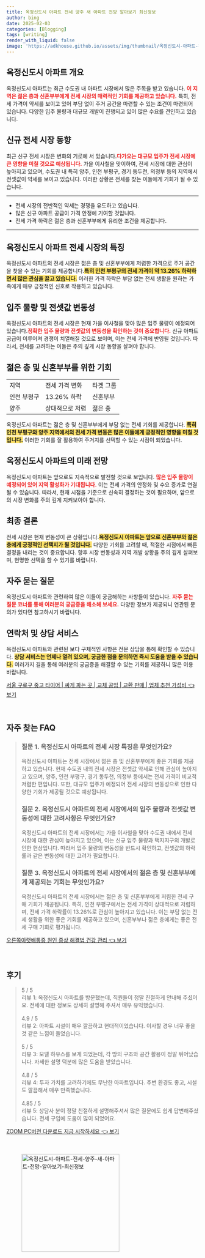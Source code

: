 ```yaml
---
title: 옥정신도시 아파트 전세 양주 새 아파트 전망 알아보기 최신정보
author: bing
date: 2025-02-03
categories: [Blogging]
tags: [writing]
render_with_liquid: false
image: 'https://adkhouse.github.io/assets/img/thumbnail/옥정신도시-아파트-전세-양주-새-아파트-전망-알아보기-최신정보.webp'
---
```



<h2 id='옥정신도시_아파트_개요'>옥정신도시 아파트 개요</h2>

<p>옥정신도시 아파트는 최근 수도권 내 아파트 시장에서 많은 주목을 받고 있습니다. <b><span style="color: #ee2323;">이 지역은 젊은 층과 신혼부부에게 전세 시장의 매력적인 기회를 제공하고 있습니다.</span></b> 특히, 전세 가격이 약세를 보이고 있어 부담 없이 주거 공간을 마련할 수 있는 조건이 마련되어 있습니다. 다양한 입주 물량과 대규모 개발이 진행되고 있어 많은 수요를 견인하고 있습니다.</p>

<h2 id='시장_동향'>신규 전세 시장 동향</h2>

<p>최근 신규 전세 시장은 변화의 기로에 서 있습니다.<b><span style="color: #ee2323;">다가오는 대규모 입주가 전세 시장에 큰 영향을 미칠 것으로 예상됩니다.</span></b> 가을 이사철을 맞이하여, 전세 시장에 대한 관심이 높아지고 있으며, 수도권 내 특히 양주, 인천 부평구, 경기 동두천, 의정부 등의 지역에서 전셋값이 약세를 보이고 있습니다. 이러한 상황은 전세를 찾는 이들에게 기회가 될 수 있습니다.</p>

<hr />

<ul>
    <li>전세 시장의 전반적인 약세는 경쟁을 유도하고 있습니다.</li>
    <li>많은 신규 아파트 공급이 가격 안정에 기여할 것입니다.</li>
    <li>전세 가격 하락은 젊은 층과 신혼부부에게 유리한 조건을 제공합니다.</li>
</ul>

<hr />

<h2 id='전세시장_특징'>옥정신도시 아파트 전세 시장의 특징</h2>

<p>옥정신도시 아파트의 전세 시장은 젊은 층 및 신혼부부에게 저렴한 가격으로 주거 공간을 찾을 수 있는 기회를 제공합니다.<b><span style="background-color: #ffe066;">특히 인천 부평구의 전세 가격이 약 13.26% 하락하면서 많은 관심을 끌고 있습니다.</span></b> 이러한 가격 하락은 부담 없는 전세 생활을 원하는 가족에게 매우 긍정적인 신호로 작용하고 있습니다.</p>

<h2 id='입주물량_및_가격_변동성'>입주 물량 및 전셋값 변동성</h2>

<p>옥정신도시 아파트의 전세 시장은 현재 가을 이사철을 맞아 많은 입주 물량이 예정되어 있습니다.<b><span style="color: #ee2323;">정확한 입주 물량과 전셋값의 변동성을 확인하는 것이 중요합니다.</span></b> 신규 아파트 공급이 이루어져 경쟁이 치열해질 것으로 보이며, 이는 전세 가격에 반영될 것입니다. 따라서, 전세를 고려하는 이들은 주의 깊게 시장 동향을 살펴야 합니다.</p>

<h2 id='젊은층_및_신혼부부_기회'>젊은 층 및 신혼부부를 위한 기회</h2>

<table>
    <tr>
        <td>지역</td>
        <td>전세 가격 변화</td>
        <td>타겟 그룹</td>
    </tr>
    <tr>
        <td>인천 부평구</td>
        <td>13.26% 하락</td>
        <td>신혼부부</td>
    </tr>
    <tr>
        <td>양주</td>
        <td>상대적으로 저렴</td>
        <td>젊은 층</td>
    </tr>
</table>

<p>옥정신도시 아파트는 젊은 층 및 신혼부부에게 부담 없는 전세 기회를 제공합니다. <b><span style="background-color: #ffe066;">특히 인천 부평구와 양주 지역에서의 전세 가격 변동은 많은 이들에게 긍정적인 영향을 미칠 것입니다.</span></b> 이러한 기회를 잘 활용하여 주거지를 선택할 수 있는 시점이 되었습니다.</p>

<h2 id='미래_전망'>옥정신도시 아파트의 미래 전망</h2>

<p>옥정신도시 아파트는 앞으로도 지속적으로 발전할 것으로 보입니다. <b><span style="color: #ee2323;">많은 입주 물량이 예정되어 있어 지역 활성화가 기대됩니다.</span></b> 이는 전세 가격의 안정화 및 수요 증가로 연결될 수 있습니다. 따라서, 현재 시점을 기준으로 신속히 결정하는 것이 필요하며, 앞으로의 시장 변화를 주의 깊게 지켜보아야 합니다.</p>

<h2 id='결론'>최종 결론</h2>

<p>전세 시장은 현재 변동성이 큰 상황입니다.<b><span style="background-color: #ffe066;">옥정신도시 아파트는 앞으로 신혼부부와 젊은 층에게 긍정적인 선택지가 될 것입니다.</span></b> 다양한 기회를 고려할 때, 적절한 시점에서 빠른 결정을 내리는 것이 중요합니다. 향후 시장 변동성과 지역 개발 상황을 주의 깊게 살펴보며, 현명한 선택을 할 수 있기를 바랍니다.</p>

<h2 id='자주_묻는_질문'>자주 묻는 질문</h2>

<p>옥정신도시 아파트와 관련하여 많은 이들이 궁금해하는 사항들이 있습니다. <b><span style="color: #ee2323;">자주 묻는 질문 코너를 통해 여러분의 궁금증을 해소해 보세요.</span></b> 다양한 정보가 제공되니 연관된 문의가 있다면 참고하시기 바랍니다.</p>

<h2 id='연락처_및_상담'>연락처 및 상담 서비스</h2>

<p>옥정신도시 아파트와 관련된 보다 구체적인 사항은 전문 상담을 통해 확인할 수 있습니다. <b><span style="background-color: #ffe066;">상담 서비스는 언제나 열려 있으며, 궁금한 점을 문의하면 즉시 도움을 받을 수 있습니다.</span></b> 여러가지 길을 통해 여러분의 궁금증을 해결할 수 있는 기회를 제공하니 많은 이용 바랍니다.</p>


<p><a class="click-button" title="서울 구로구 중고 타이어 | 싸게 파는 곳 | 교체 공임 | 교환 판매 | 업체 추천 가성비" href="https://adkhouse.github.io/posts/%EC%84%9C%EC%9A%B8-%EA%B5%AC%EB%A1%9C%EA%B5%AC-%EC%A4%91%EA%B3%A0-%ED%83%80%EC%9D%B4%EC%96%B4-%EC%8B%B8%EA%B2%8C-%ED%8C%8C%EB%8A%94-%EA%B3%B3-%EA%B5%90%EC%B2%B4-%EA%B3%B5%EC%9E%84-%EA%B5%90%ED%99%98-%ED%8C%90%EB%A7%A4-%EC%97%85%EC%B2%B4-%EC%B6%94%EC%B2%9C-%EA%B0%80%EC%84%B1%EB%B9%84/" rel="dofollow">서울 구로구 중고 타이어 | 싸게 파는 곳 | 교체 공임 | 교환 판매 | 업체 추천 가성비 👈 보기</a></p><br>
<h2 id='자주_찾는_FAQ'>자주 찾는 FAQ</h2>
<div itemscope="" itemtype="https://schema.org/FAQPage"> 
<blockquote> 
<div itemscope="" itemprop="mainEntity" itemtype="https://schema.org/Question"> 
<h3 itemprop="name">질문 1. 옥정신도시 아파트의 전세 시장 특징은 무엇인가요?</h3> 
<div itemscope="" itemprop="acceptedAnswer" itemtype="https://schema.org/Answer"> 
<span itemprop="text"> 
<p>옥정신도시 아파트는 전세 시장에서 젊은 층 및 신혼부부에게 좋은 기회를 제공하고 있습니다. 현재 수도권 내의 전세 시장은 전셋값 약세로 인해 관심이 높아지고 있으며, 양주, 인천 부평구, 경기 동두천, 의정부 등에서는 전세 가격이 비교적 저렴한 편입니다. 또한, 대규모 입주가 예정되어 전세 시장의 변동성으로 인한 다양한 기회가 제공될 것으로 예상됩니다.</p> 
</span> 
</div> 
</div> 

<div itemscope="" itemprop="mainEntity" itemtype="https://schema.org/Question"> 
<h3 itemprop="name">질문 2. 옥정신도시 아파트의 전세 시장에서의 입주 물량과 전셋값 변동성에 대한 고려사항은 무엇인가요?</h3> 
<div itemscope="" itemprop="acceptedAnswer" itemtype="https://schema.org/Answer"> 
<span itemprop="text"> 
<p>옥정신도시 아파트의 전세 시장에서는 가을 이사철을 맞아 수도권 내에서 전세 시장에 대한 관심이 높아지고 있으며, 이는 신규 입주 물량과 택지지구의 개발로 인한 현상입니다. 따라서 입주 물량의 변동성을 반드시 확인하고, 전셋값의 하락률과 같은 변동성에 대한 고려가 필요합니다.</p> 
</span> 
</div> 
</div> 

<div itemscope="" itemprop="mainEntity" itemtype="https://schema.org/Question"> 
<h3 itemprop="name">질문 3. 옥정신도시 아파트의 전세 시장에서의 젊은 층 및 신혼부부에게 제공되는 기회는 무엇인가요?</h3> 
<div itemscope="" itemprop="acceptedAnswer" itemtype="https://schema.org/Answer"> 
<span itemprop="text"> 
<p>옥정신도시 아파트의 전세 시장에서는 젊은 층 및 신혼부부에게 저렴한 전세 구매 기회가 제공됩니다. 특히, 인천 부평구에서는 전세 가격이 상대적으로 저렴하며, 전세 가격 하락률이 13.26%로 관심이 높아지고 있습니다. 이는 부담 없는 전세 생활을 위한 좋은 기회를 제공하고 있으며, 신혼부부나 젊은 층에게는 좋은 전세 구매 기회로 평가됩니다.</p> 
</span> 
</div> 
</div> 
</blockquote> 
</div>
<p><a class="click-button" title="오른쪽아랫배통증 원인 증상 해결법 건강 관리" href="https://adkhouse.github.io/posts/%EC%98%A4%EB%A5%B8%EC%AA%BD%EC%95%84%EB%9E%AB%EB%B0%B0%ED%86%B5%EC%A6%9D-%EC%9B%90%EC%9D%B8-%EC%A6%9D%EC%83%81-%ED%95%B4%EA%B2%B0%EB%B2%95-%EA%B1%B4%EA%B0%95-%EA%B4%80%EB%A6%AC/" rel="dofollow">오른쪽아랫배통증 원인 증상 해결법 건강 관리 👈 보기</a></p><br>
<h2 id='후기'>후기</h2>
<div itemscope itemtype="https://schema.org/Product">
  <blockquote>
  <div itemprop="review" itemscope itemtype="https://schema.org/Review">
      <div itemprop="reviewRating" itemscope itemtype="https://schema.org/Rating"> <span itemprop="ratingValue">5</span> / <span itemprop="bestRating">5</span> </div>
      <span itemprop="reviewBody">리뷰 1: 옥정신도시 아파트를 방문했는데, 직원들이 정말 친절하게 안내해 주셨어요. 전세에 대한 정보도 상세히 설명해 주셔서 매우 유익했습니다.</span>
  </div>
  <br>
  <div itemprop="review" itemscope itemtype="https://schema.org/Review">
      <div itemprop="reviewRating" itemscope itemtype="https://schema.org/Rating"> <span itemprop="ratingValue">4.9</span> / <span itemprop="bestRating">5</span> </div>
      <span itemprop="reviewBody">리뷰 2: 아파트 시설이 매우 깔끔하고 현대적이었습니다. 이사할 경우 너무 좋을 것 같은 느낌이 들었습니다.</span>
  </div>
  <br>
  <div itemprop="review" itemscope itemtype="https://schema.org/Review">
      <div itemprop="reviewRating" itemscope itemtype="https://schema.org/Rating"> <span itemprop="ratingValue">5</span> / <span itemprop="bestRating">5</span> </div>
      <span itemprop="reviewBody">리뷰 3: 모델 하우스를 보게 되었는데, 각 방의 구조와 공간 활용이 정말 뛰어났습니다. 자세한 설명 덕분에 많은 도움을 받았습니다.</span>
  </div>
  <br>
  <div itemprop="review" itemscope itemtype="https://schema.org/Review">
      <div itemprop="reviewRating" itemscope itemtype="https://schema.org/Rating"> <span itemprop="ratingValue">4.8</span> / <span itemprop="bestRating">5</span> </div>
      <span itemprop="reviewBody">리뷰 4: 투자 가치를 고려하기에도 무난한 아파트입니다. 주변 환경도 좋고, 시설도 깔끔해서 매우 만족했습니다.</span>
  </div>
  <br>
  <div itemprop="review" itemscope itemtype="https://schema.org/Review">
      <div itemprop="reviewRating" itemscope itemtype="https://schema.org/Rating"> <span itemprop="ratingValue">4.85</span> / <span itemprop="bestRating">5</span> </div>
      <span itemprop="reviewBody">리뷰 5: 상담사 분이 정말 친절하게 설명해주셔서 많은 질문에도 쉽게 답변해주셨습니다. 전세 구입에 도움이 많이 되었어요.</span>
  </div>
  </blockquote>
</div>
<p><a class="click-button" title="ZOOM PC버전 다운로드 지금 시작하세요" href="https://adkhouse.github.io/posts/ZOOM-PC%EB%B2%84%EC%A0%84-%EB%8B%A4%EC%9A%B4%EB%A1%9C%EB%93%9C-%EC%A7%80%EA%B8%88-%EC%8B%9C%EC%9E%91%ED%95%98%EC%84%B8%EC%9A%94/" rel="dofollow">ZOOM PC버전 다운로드 지금 시작하세요 👈 보기</a></p><br>
<figure class="image"><img src="https://adkhouse.github.io/assets/img/thumbnail/옥정신도시-아파트-전세-양주-새-아파트-전망-알아보기-최신정보.webp" alt="옥정신도시-아파트-전세-양주-새-아파트-전망-알아보기-최신정보" width="256" height="256"></figure>